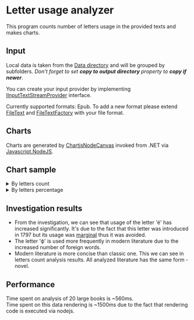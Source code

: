 # Letter usage analyzer

This program counts number of letters usage in the provided texts and makes charts.

## Input

Local data is taken from the [Data directory](TextAnalyzer.Data/Data) and will be grouped by subfolders. *Don't forget to set **copy to output directory** property to **copy if newer***.

You can create your input provider by implementing [IInputTextStreamProvider](TextAnalyzer.Data/Interfaces/IInputTextStreamProvider.cs) interface.

Currently supported formats: Epub.
To add a new format please extend [FileText](TextAnalyzer.Data/Model/FileText.cs) and [FileTextFactory](TextAnalyzer.Data/Services/FileTextFactory.cs) with your file format.

## Charts

Charts are generated by [ChartjsNodeCanvas](https://github.com/SeanSobey/ChartjsNodeCanvas) invoked from .NET via [Javascript.NodeJS](https://github.com/JeringTech/Javascript.NodeJS).

## Chart sample

<details>
  <summary>By letters count</summary>
  
  ### For classic russian literature
  ![ClassicCountSample](ChartSamples/ClassicCountSample.png)

  ### For modern russian literature
  ![ModernCountSample](ChartSamples/ModernCountSample.png)
</details>

<details>
  <summary>By letters percentage</summary>
  
  ### For classic russian literature
  ![ClassicPercentageSample](ChartSamples/ClassicPercentageSample.png)

  ### For modern russian literature
  ![ModernPercentageSample](ChartSamples/ModernPercentageSample.png)
</details>

## Investigation results

- From the investigation, we can see that usage of the letter 'ё' has increased significantly. It's due to the fact that this letter was introduced in 1797 but its usage was [marginal](https://ru.wikipedia.org/wiki/%D0%81#%D0%94%D0%BE_1797_%D0%B3%D0%BE%D0%B4%D0%B0) thus it was avoided.
- The letter 'ф' is used more frequently in modern literature due to the increased number of foreign words.
- Modern literature is more concise than classic one. This we can see in letters count analysis results. All analyzed literature has the same form - novel.

## Performance

Time spent on analysis of 20 large books is ~560ms.  
Time spent on this data rendering is ~1500ms due to the fact that rendering code is executed via nodejs.
